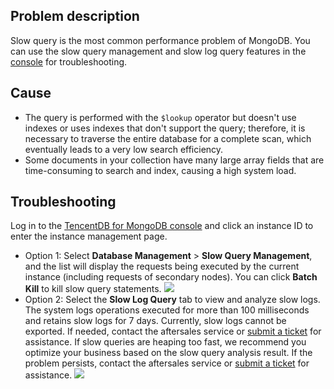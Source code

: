 
## Problem description
Slow query is the most common performance problem of MongoDB. You can use the slow query management and slow log query features in the [console](https://console.cloud.tencent.com/mongodb) for troubleshooting.

## Cause
- The query is performed with the `$lookup` operator but doesn't use indexes or uses indexes that don't support the query; therefore, it is necessary to traverse the entire database for a complete scan, which eventually leads to a very low search efficiency.
- Some documents in your collection have many large array fields that are time-consuming to search and index, causing a high system load.

## Troubleshooting
Log in to the [TencentDB for MongoDB console](https://console.cloud.tencent.com/mongodb) and click an instance ID to enter the instance management page.
- Option 1: Select **Database Management** > **Slow Query Management**, and the list will display the requests being executed by the current instance (including requests of secondary nodes). You can click **Batch Kill** to kill slow query statements.
![](https://staticintl.cloudcachetci.com/yehe/backend-news/2Cki505_28-en.png)
- Option 2: Select the **Slow Log Query** tab to view and analyze slow logs. The system logs operations executed for more than 100 milliseconds and retains slow logs for 7 days. Currently, slow logs cannot be exported. If needed, contact the aftersales service or [submit a ticket](https://console.cloud.tencent.com/workorder/category) for assistance.
If slow queries are heaping too fast, we recommend you optimize your business based on the slow query analysis result. If the problem persists, contact the aftersales service or [submit a ticket](https://console.cloud.tencent.com/workorder/category) for assistance.
![](https://staticintl.cloudcachetci.com/yehe/backend-news/a8Zf887_29-en.png)

